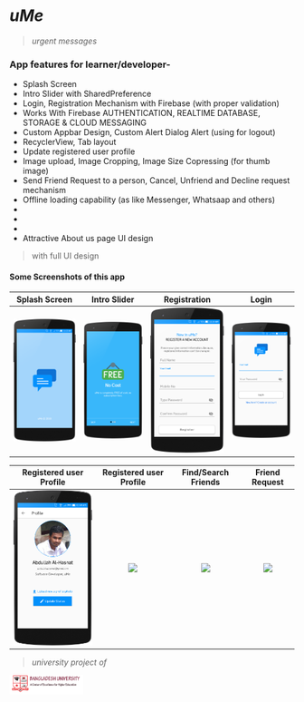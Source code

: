# *uMe*
> _urgent messages_

### App features for learner/developer-
* Splash Screen
* Intro Slider with SharedPreference
* Login, Registration Mechanism with Firebase (with proper validation)
* Works With Firebase AUTHENTICATION, REALTIME DATABASE, STORAGE & CLOUD MESSAGING
* Custom Appbar Design, Custom Alert Dialog Alert (using for logout)
* RecyclerView, Tab layout
* Update registered user profile
* Image upload, Image Cropping, Image Size Copressing (for thumb image)
* Send Friend Request to a person, Cancel, Unfriend and Decline request mechanism
* Offline loading capability (as like Messenger, Whatsaap and others)
* 
* 
* 
* Attractive About us page UI design

>with full UI design


#### Some Screenshots of this app

 Splash Screen                         |  Intro Slider                          |  Registration			              |Login
:-------------------------------------:|:--------------------------------------:|:-----------------------------------:|:-------------------------------------:
 <img src="myFiles/1.png" width="200"> |  <img src="myFiles/2.png" width="200"> |<img src="myFiles/3.png" width="200">|<img src="myFiles/4.png" width="200">

 Registered user Profile              | Registered user Profile              | Find/Search Friends                 | Friend Request
:------------------------------------:|:------------------------------------:|:-----------------------------------:|:-------------------------------------:
 <img src="myFiles/5.png" width="200">| <img src="myFiles/-.png" width="200">|<img src="myFiles/-.png" width="200">|<img src="myFiles/-.png" width="200">








>_university project of_

<img src="myFiles/bu.png" width="130"> 
